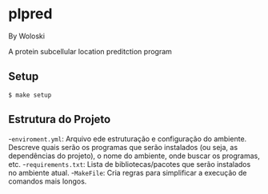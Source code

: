 # plpred

By Woloski

A protein subcellular location preditction program

## Setup

```
$ make setup
```

## Estrutura do Projeto

-`enviroment.yml`: Arquivo ede estruturação e configuração do ambiente. Descreve quais serão os programas que serão instalados (ou seja, as dependências do projeto), o nome do ambiente, onde buscar os programas, etc.
-`requirements.txt`: Lista de bibliotecas/pacotes que serão instalados no ambiente atual.
-`MakeFile`: Cria regras para simplificar a execução de comandos mais longos.
